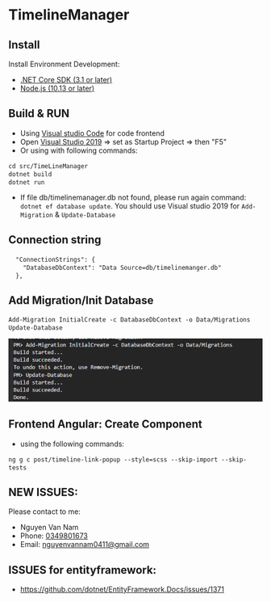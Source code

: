 # TimelineManager

## Install

Install Environment Development:

* [.NET Core SDK (3.1 or later)](https://dotnet.microsoft.com/download)
* [Node.js (10.13 or later)](https://nodejs.org/en/)

## Build & RUN

* Using [Visual studio Code](https://code.visualstudio.com/) for code frontend
* Open [Visual Studio 2019](https://visualstudio.microsoft.com/vs/) => set as Startup Project => then "F5"
* Or using with following commands:

```
cd src/TimeLineManager
dotnet build
dotnet run
```

* If file db/timelinemanager.db not found, please run again command: `dotnet ef database update`. You should use Visual studio 2019 for `Add-Migration` & `Update-Database`
## Connection string
```
  "ConnectionStrings": {
    "DatabaseDbContext": "Data Source=db/timelinemanger.db"
  },
```

## Add Migration/Init Database

```
Add-Migration InitialCreate -c DatabaseDbContext -o Data/Migrations
Update-Database
```
![image](add-migration.png)

## Frontend Angular: Create Component

* using the following commands:

```
ng g c post/timeline-link-popup --style=scss --skip-import --skip-tests

```

## NEW ISSUES:

Please contact to me:

* Nguyen Van Nam
* Phone: [0349801673](tel:0349801673)
* Email: [nguyenvannam0411@gmail.com](mailto:nguyenvannam0411@gmail.com)

## ISSUES for entityframework:
* https://github.com/dotnet/EntityFramework.Docs/issues/1371